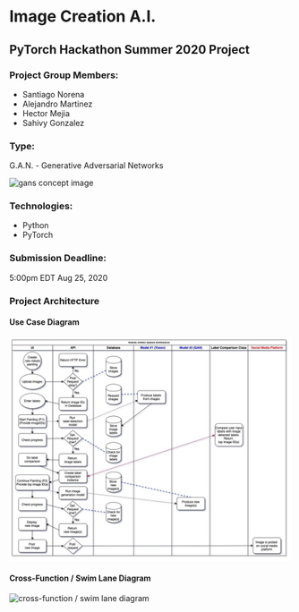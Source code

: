 # Image Creation A.I.
## PyTorch Hackathon Summer 2020 Project

### Project Group Members:
- Santiago Norena
- Alejandro Martinez
- Hector Mejia
- Sahivy Gonzalez

### Type:
G.A.N. - Generative Adversarial Networks

![gans concept image](gans_image.png)

### Technologies:
- Python
- PyTorch

### Submission Deadline:
5:00pm EDT Aug 25, 2020

### Project Architecture

#### Use Case Diagram

![use case diagram](UML-diagrams/Cross-funtional_SwimlaneDiagram-PyTorchHackathon-Jul20_20.jpg)

#### Cross-Function / Swim Lane Diagram

![cross-function / swim lane diagram](UseCaseDiagram-PytorchHackaton-Jul20_20.jpg)

